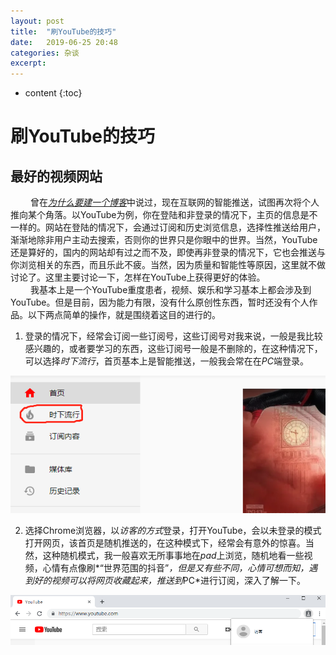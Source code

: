 ```yaml
---
layout: post
title:  "刷YouTube的技巧"
date:   2019-06-25 20:48
categories: 杂谈
excerpt: 
---
```


* content
{:toc}


# 刷YouTube的技巧
## 最好的视频网站
&emsp;&emsp; 曾在[*为什么要建一个博客*](https://lemonjay.github.io/2019/06/23/%E4%B8%BA%E4%BB%80%E4%B9%88%E8%A6%81%E5%BB%BA%E4%B8%80%E4%B8%AA%E5%8D%9A%E5%AE%A2/)中说过，现在互联网的智能推送，试图再次将个人推向某个角落。以YouTube为例，你在登陆和非登录的情况下，主页的信息是不一样的。网站在登陆的情况下，会通过订阅和历史浏览信息，选择性推送给用户，渐渐地除非用户主动去搜索，否则你的世界只是你眼中的世界。当然，YouTube还是算好的，国内的网站却有过之而不及，即使再非登录的情况下，它也会推送与你浏览相关的东西，而且乐此不疲。当然，因为质量和智能性等原因，这里就不做讨论了。这里主要讨论一下，怎样在YouTube上获得更好的体验。  
&emsp;&emsp; 我基本上是一个YouTube重度患者，视频、娱乐和学习基本上都会涉及到YouTube。但是目前，因为能力有限，没有什么原创性东西，暂时还没有个人作品。以下两点简单的操作，就是围绕着这目的进行的。

1. 登录的情况下，经常会订阅一些订阅号，这些订阅号对我来说，一般是我比较感兴趣的，或者要学习的东西，这些订阅号一般是不删除的，在这种情况下，可以选择*时下流行*，首页基本上是智能推送，一般我会常在在*PC*端登录。

![](https://raw.githubusercontent.com/Lemonjay/lemonjay.github.io/master/images/20190625/1561516766(1).png)

2. 选择Chrome浏览器，以*访客的方式*登录，打开YouTube，会以未登录的模式打开网页，该首页是随机推送的，在这种模式下，经常会有意外的惊喜。当然，这种随机模式，我一般喜欢无所事事地在*pad*上浏览，随机地看一些视频，心情有点像刷*“世界范围的抖音”*，但是又有些不同，心情可想而知，遇到好的视频可以将网页收藏起来，推送到*PC*进行订阅，深入了解一下。

![](https://raw.githubusercontent.com/Lemonjay/lemonjay.github.io/master/images/20190625/1561517109(1).jpg)

